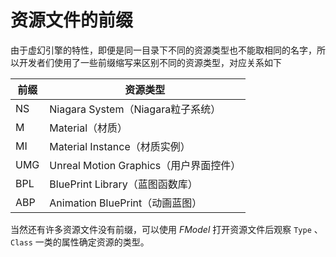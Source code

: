 # 资源文件的前缀

由于虚幻引擎的特性，即便是同一目录下不同的资源类型也不能取相同的名字，所以开发者们使用了一些前缀缩写来区别不同的资源类型，对应关系如下

| 前缀 | 资源类型                      |
|------|-------------------------------|
| NS   | Niagara System（Niagara粒子系统） |
| M    | Material（材质）              |
| MI   | Material Instance（材质实例）  |
| UMG  | Unreal Motion Graphics（用户界面控件） |
| BPL  | BluePrint Library（蓝图函数库） |
| ABP  | Animation BluePrint（动画蓝图） |

当然还有许多资源文件没有前缀，可以使用 *FModel* 打开资源文件后观察 `Type` 、 `Class` 一类的属性确定资源的类型。